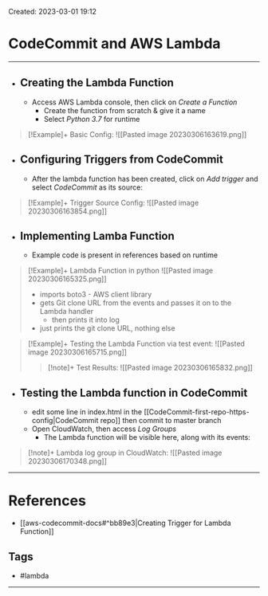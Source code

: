 Created: 2023-03-01 19:12
# CodeCommit and AWS Lambda
---

- ## Creating the Lambda Function
	- Access AWS Lambda console, then click on *Create a Function*
		- Create the function from scratch & give it a name
		- Select *Python 3.7* for runtime 
>[!Example]+ Basic Config:
>![[Pasted image 20230306163619.png]]

- ## Configuring Triggers from CodeCommit
	- After the lambda function has been created, click on *Add trigger* and select *CodeCommit* as its source:
>[!Example]+ Trigger Source Config:
>![[Pasted image 20230306163854.png]]


- ## Implementing Lamba Function
	- Example code is present in references based on runtime
>[!Example]+ Lambda Function in python
>![[Pasted image 20230306165325.png]]
> - imports boto3 - AWS client library 
> - gets Git clone URL from the events and passes it on to the Lambda handler 
> 	- then prints it into log
> - just prints the git clone URL, nothing else

>[!Example]+ Testing the Lambda Function via test event:
>![[Pasted image 20230306165715.png]]
>>[!note]+ Test Results:
>>![[Pasted image 20230306165832.png]]

- ## Testing the Lambda function in CodeCommit
	- edit some line in index.html in the [[CodeCommit-first-repo-https-config|CodeCommit repo]] then commit to master branch
	- Open CloudWatch, then access *Log Groups*
		- The Lambda function will be visible here, along with its events:
>[!note]+ Lambda log group in CloudWatch:
>![[Pasted image 20230306170348.png]]

---
# References
- [[aws-codecommit-docs#^bb89e3|Creating Trigger for Lambda Function]]

## Tags
- #lambda

---